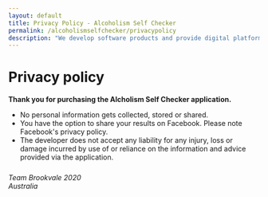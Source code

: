 ```yaml
---
layout: default
title: Privacy Policy - Alcoholism Self Checker
permalink: /alcoholismselfchecker/privacypolicy
description: "We develop software products and provide digital platform engineering services in Sydney, Gold Coast and Brisbane"
---
```


<div class="privacypolicypage">    
        <div class="inner flex sb">
            <div>
            <h1>Privacy policy</h1>
               <p><strong>Thank you for purchasing the Alcholism Self Checker application.</strong></p>
               <ul>
<li>No personal information gets collected, stored or shared.</li>
<li>You have the option to share your results on Facebook. Please note Facebook's privacy policy.</li>
<li>The developer does not accept any liability for any injury, loss or damage incurred by use of or reliance on the information and advice provided via the application.</li>
</ul>
<p style="font-style:italic;padding-top:10px;">Team Brookvale 2020<br>
Australia</p>
            </div>            
        </div>
</div>